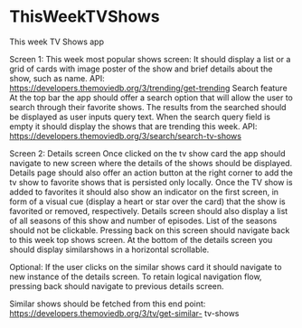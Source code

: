 # ThisWeekTVShows

This week TV Shows app

Screen 1: This week most popular shows screen:
It should display a list or a grid of cards with image poster of the show and brief details about the show,
such as name.
API: https://developers.themoviedb.org/3/trending/get-trending
Search feature
At the top bar the app should offer a search option that will allow the user to search through their favorite
shows. The results from the searched should be displayed as user inputs query text. When the search query
field is empty it should display the shows that are trending this week.
API: https://developers.themoviedb.org/3/search/search-tv-shows

Screen 2: Details screen
Once clicked on the tv show card the app should navigate to new screen where the details of the shows
should be displayed. Details page should also offer an action button at the right corner to add the tv show
to favorite shows that is persisted only locally. Once the TV show is added to favorites it should also show
an indicator on the first screen, in form of a visual cue (display a heart or star over the card) that the show
is favorited or removed, respectively.
Details screen should also display a list of all seasons of this show and number of episodes. List of the
seasons should not be clickable. Pressing back on this screen should navigate back to this week top shows
screen.
At the bottom of the details screen you should display similarshows in a horizontal scrollable.

Optional:
If the user clicks on the similar shows card it should navigate to new instance of the details screen. To retain
logical navigation flow, pressing back should navigate to previous details screen.

Similar shows should be fetched from this end point: https://developers.themoviedb.org/3/tv/get-similar-
tv-shows
